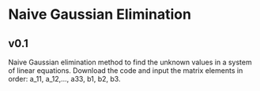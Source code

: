 # Naive Gaussian Elimination
## v0.1
Naive Gaussian elimination method to find the unknown values in a system of linear equations.
Download the code and input the matrix elements in order: a_11, a_12,..., a33, b1, b2, b3.
